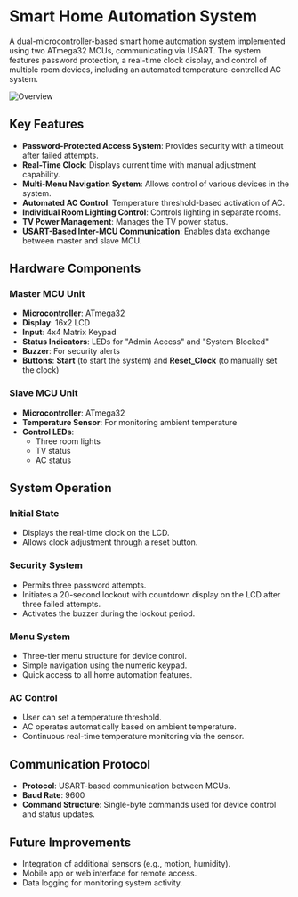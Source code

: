 
# Smart Home Automation System

A dual-microcontroller-based smart home automation system implemented using two ATmega32 MCUs, communicating via USART. The system features password protection, a real-time clock display, and control of multiple room devices, including an automated temperature-controlled AC system.

![Overview](https://github.com/user-attachments/assets/eff8ad9f-1132-4087-9d36-6fcd80404894)

## Key Features

- **Password-Protected Access System**: Provides security with a timeout after failed attempts.
- **Real-Time Clock**: Displays current time with manual adjustment capability.
- **Multi-Menu Navigation System**: Allows control of various devices in the system.
- **Automated AC Control**: Temperature threshold-based activation of AC.
- **Individual Room Lighting Control**: Controls lighting in separate rooms.
- **TV Power Management**: Manages the TV power status.
- **USART-Based Inter-MCU Communication**: Enables data exchange between master and slave MCU.

## Hardware Components

### Master MCU Unit

- **Microcontroller**: ATmega32
- **Display**: 16x2 LCD
- **Input**: 4x4 Matrix Keypad
- **Status Indicators**: LEDs for "Admin Access" and "System Blocked"
- **Buzzer**: For security alerts
- **Buttons**: **Start** (to start the system) and **Reset_Clock** (to manually set the clock)

### Slave MCU Unit

- **Microcontroller**: ATmega32
- **Temperature Sensor**: For monitoring ambient temperature
- **Control LEDs**:
  - Three room lights
  - TV status
  - AC status

## System Operation

### Initial State

- Displays the real-time clock on the LCD.
- Allows clock adjustment through a reset button.

### Security System

- Permits three password attempts.
- Initiates a 20-second lockout with countdown display on the LCD after three failed attempts.
- Activates the buzzer during the lockout period.

### Menu System

- Three-tier menu structure for device control.
- Simple navigation using the numeric keypad.
- Quick access to all home automation features.

### AC Control

- User can set a temperature threshold.
- AC operates automatically based on ambient temperature.
- Continuous real-time temperature monitoring via the sensor.

## Communication Protocol

- **Protocol**: USART-based communication between MCUs.
- **Baud Rate**: 9600
- **Command Structure**: Single-byte commands used for device control and status updates.

## Future Improvements

- Integration of additional sensors (e.g., motion, humidity).
- Mobile app or web interface for remote access.
- Data logging for monitoring system activity.
